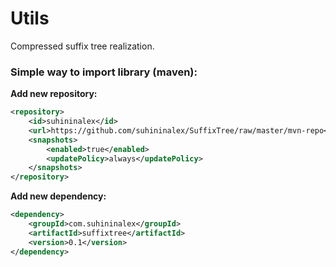 # Utils
Compressed suffix tree realization.

### Simple way to import library (maven):

**Add new repository:**

```xml
<repository>
    <id>suhininalex</id>
    <url>https://github.com/suhininalex/SuffixTree/raw/master/mvn-repo</url>
    <snapshots>
        <enabled>true</enabled>
        <updatePolicy>always</updatePolicy>
    </snapshots>
</repository>
```

**Add new dependency:**

```xml
<dependency>
    <groupId>com.suhininalex</groupId>
    <artifactId>suffixtree</artifactId>
    <version>0.1</version>
</dependency>
```